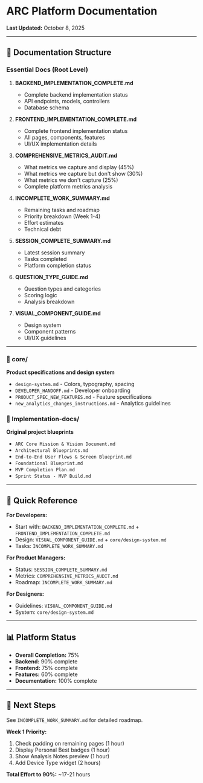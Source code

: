 # ARC Platform Documentation

**Last Updated:** October 8, 2025

---

## 📁 Documentation Structure

### Essential Docs (Root Level)

1. **BACKEND_IMPLEMENTATION_COMPLETE.md**
   - Complete backend implementation status
   - API endpoints, models, controllers
   - Database schema
2. **FRONTEND_IMPLEMENTATION_COMPLETE.md**

   - Complete frontend implementation status
   - All pages, components, features
   - UI/UX implementation details

3. **COMPREHENSIVE_METRICS_AUDIT.md**

   - What metrics we capture and display (45%)
   - What metrics we capture but don't show (30%)
   - What metrics we don't capture (25%)
   - Complete platform metrics analysis

4. **INCOMPLETE_WORK_SUMMARY.md**

   - Remaining tasks and roadmap
   - Priority breakdown (Week 1-4)
   - Effort estimates
   - Technical debt

5. **SESSION_COMPLETE_SUMMARY.md**

   - Latest session summary
   - Tasks completed
   - Platform completion status

6. **QUESTION_TYPE_GUIDE.md**

   - Question types and categories
   - Scoring logic
   - Analysis breakdown

7. **VISUAL_COMPONENT_GUIDE.md**
   - Design system
   - Component patterns
   - UI/UX guidelines

---

### 📂 core/

**Product specifications and design system**

- `design-system.md` - Colors, typography, spacing
- `DEVELOPER_HANDOFF.md` - Developer onboarding
- `PRODUCT_SPEC_NEW_FEATURES.md` - Feature specifications
- `new_analytics_changes_instructions.md` - Analytics guidelines

### 📂 Implementation-docs/

**Original project blueprints**

- `ARC Core Mission & Vision Document.md`
- `Architectural Blueprints.md`
- `End-to-End User Flows & Screen Blueprint.md`
- `Foundational Blueprint.md`
- `MVP Completion Plan.md`
- `Sprint Status - MVP Build.md`

---

## 🎯 Quick Reference

**For Developers:**

- Start with: `BACKEND_IMPLEMENTATION_COMPLETE.md` + `FRONTEND_IMPLEMENTATION_COMPLETE.md`
- Design: `VISUAL_COMPONENT_GUIDE.md` + `core/design-system.md`
- Tasks: `INCOMPLETE_WORK_SUMMARY.md`

**For Product Managers:**

- Status: `SESSION_COMPLETE_SUMMARY.md`
- Metrics: `COMPREHENSIVE_METRICS_AUDIT.md`
- Roadmap: `INCOMPLETE_WORK_SUMMARY.md`

**For Designers:**

- Guidelines: `VISUAL_COMPONENT_GUIDE.md`
- System: `core/design-system.md`

---

## 📊 Platform Status

- **Overall Completion:** 75%
- **Backend:** 90% complete
- **Frontend:** 75% complete
- **Features:** 60% complete
- **Documentation:** 100% complete

---

## 🚀 Next Steps

See `INCOMPLETE_WORK_SUMMARY.md` for detailed roadmap.

**Week 1 Priority:**

1. Check padding on remaining pages (1 hour)
2. Display Personal Best badges (1 hour)
3. Show Analysis Notes preview (1 hour)
4. Add Device Type widget (2 hours)

**Total Effort to 90%:** ~17-21 hours
